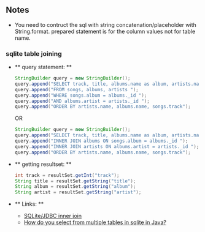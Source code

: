 ## Notes

* You need to contruct the sql with string concatenation/placeholder with String.format. prepared statement is for the column values not for table name.

### sqlite table joining
* ** query statement: **
    ```java
    StringBuilder query = new StringBuilder();
    query.append("SELECT track, title, albums.name as album, artists.name as artist ");
    query.append("FROM songs, albums, artists ");
    query.append("WHERE songs.album = albums._id ");
    query.append("AND albums.artist = artists._id ");
    query.append("ORDER BY artists.name, albums.name, songs.track");
    ```
  OR
    ```java
    StringBuilder query = new StringBuilder();
    query.append("SELECT track, title, albums.name as album, artists.name as artist FROM songs ");
    query.append("INNER JOIN albums ON songs.album = albums._id ");
    query.append("INNER JOIN artists ON albums.artist = artists._id ");
    query.append("ORDER BY artists.name, albums.name, songs.track");
    ```

* ** getting resultset: **

    ```java
    int track = resultSet.getInt("track");
    String title = resultSet.getString("title");
    String album = resultSet.getString("album");
    String artist = resultSet.getString("artist");
    ```

* ** Links: **
    * [SQLite/JDBC inner join](https://stackoverflow.com/questions/7620792/sqlite-jdbc-inner-join)
    * [How do you select from multiple tables in sqlite in Java?](https://stackoverflow.com/questions/25098939/how-do-you-select-from-multiple-tables-in-sqlite-in-java)
